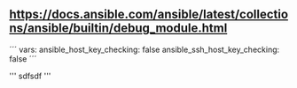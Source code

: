https://docs.ansible.com/ansible/latest/collections/ansible/builtin/debug_module.html
---
´´´
  vars:
    ansible_host_key_checking: false
    ansible_ssh_host_key_checking: false
´´´

'''
sdfsdf
'''
